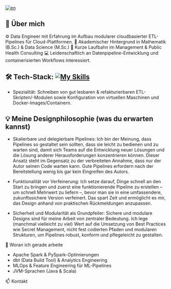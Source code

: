 [![en](https://img.shields.io/badge/lang-en-red.svg)](https://github.com/Shegzimus/shegzimus/blob/main/README.md)

## 🌟 Über mich
⚙️ Data Engineer mit Erfahrung im Aufbau modularer cloudbasierter ETL-Pipelines für Cloud-Plattformen.
🔢 Akademischer Hintergrund in Mathematik (B.Sc.) & Data Science (M.Sc.)
💼 Kurze Laufbahn im Management & Public Health Consulting
💻 Leidenschaftlich an Datenpipeline-Entwicklung und containerisierten Workflows interessiert.

## 🛠️ Tech-Stack: [![My Skills](https://skillicons.dev/icons?i=py,r,terraform,postgres,bash,docker,redis,github,git,gcp,aws,kafka,latex,vscode,windows )](https://skillicons.dev)
- Spezialität: Schreiben von gut lesbaren & refakturierbaren ETL-Skripten/-Modulen sowie Konfiguration von virtuellen Maschinen und Docker-Images/Containern.

## 💡 Meine Designphilosophie (was du erwarten kannst)
- Skalierbare und delegierbare Pipelines: Ich bin der Meinung, dass Pipelines so gestaltet sein sollten, dass sie leicht zu bedienen und zu warten sind, damit sich Teams auf die Entwicklung neuer Lösungen und die Lösung anderer Herausforderungen konzentrieren können. Dieser Ansatz steht im Gegensatz zu der verbreiteten Annahme, dass nur der Autor seinen Code warten kann. Gute Pipelines erfordern nach der Bereitstellung wenig bis gar kein Eingreifen des Autors.

- Funktionalität vor Verfeinerung: Ich setze darauf, Dinge schnell an den Start zu bringen und zuerst eine funktionierende Pipeline zu erstellen – um schnell Mehrwert zu liefern –, bevor man sie in eine umfassendere, zukunftssichere Version verfeinert. Das spart Zeit und ermöglicht es mir, das Design anhand von praktischen Rückmeldungen anzupassen.

- Sicherheit und Modularität als Grundpfeiler: Sichere und modulare Designs sind für meine Arbeit von zentraler Bedeutung. Ich lege (manchmal vielleicht zu viel) Wert auf die Umsetzung von Best Practices wie Secret Management, nicht fest codierten Pfaden und modularen Strukturen, um Pipelines robust, konform und pflegeleicht zu gestalten.

🔭 Woran ich gerade arbeite
- Apache Spark & PySpark-Optimierungen
- dbt (Data Build Tool) & Analytics Engineering
- MLOps & Feature Engineering für ML-Pipelines
- JVM-Sprachen (Java & Scala)

📫 Kontakt
